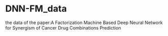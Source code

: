 # DNN-FM_data
the data of the paper:A Factorization Machine Based Deep Neural Network for Synergism of Cancer Drug Combinations Prediction

